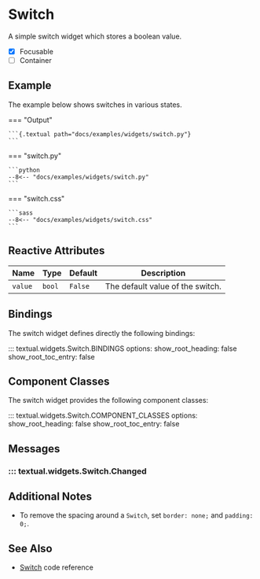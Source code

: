 # Switch

A simple switch widget which stores a boolean value.

- [x] Focusable
- [ ] Container

## Example

The example below shows switches in various states.

=== "Output"

    ```{.textual path="docs/examples/widgets/switch.py"}
    ```

=== "switch.py"

    ```python
    --8<-- "docs/examples/widgets/switch.py"
    ```

=== "switch.css"

    ```sass
    --8<-- "docs/examples/widgets/switch.css"
    ```

## Reactive Attributes

| Name    | Type   | Default | Description                      |
|---------|--------|---------|----------------------------------|
| `value` | `bool` | `False` | The default value of the switch. |

## Bindings

The switch widget defines directly the following bindings:

::: textual.widgets.Switch.BINDINGS
    options:
      show_root_heading: false
      show_root_toc_entry: false

## Component Classes

The switch widget provides the following component classes:

::: textual.widgets.Switch.COMPONENT_CLASSES
    options:
      show_root_heading: false
      show_root_toc_entry: false

## Messages

### ::: textual.widgets.Switch.Changed

## Additional Notes

- To remove the spacing around a `Switch`, set `border: none;` and `padding: 0;`.

## See Also

- [Switch](../api/switch.md) code reference
